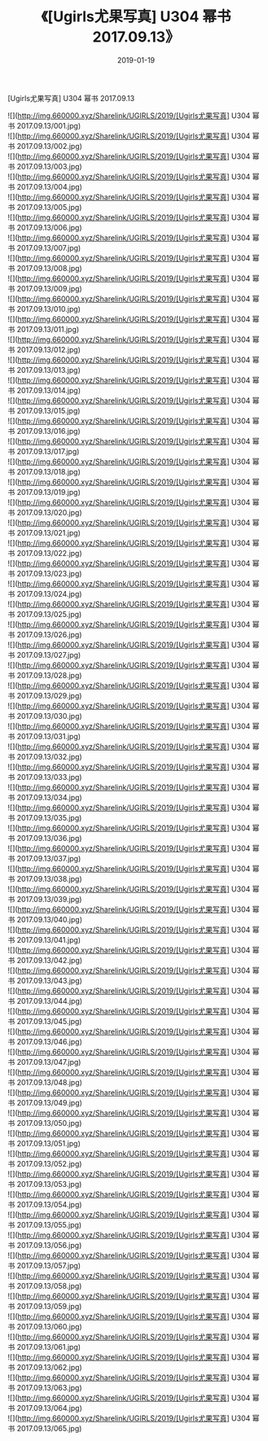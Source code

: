 ﻿---
layout: post
title:  《[Ugirls尤果写真] U304 幂书 2017.09.13》
date:   2019-01-19
img: http://img.660000.xyz/Sharelink/UGIRLS/2019/[Ugirls尤果写真] U304 幂书 2017.09.13/000.jpg
categories: [美女, 清纯, 唯美]
---

[Ugirls尤果写真] U304 幂书 2017.09.13

 ![](http://img.660000.xyz/Sharelink/UGIRLS/2019/[Ugirls尤果写真] U304 幂书 2017.09.13/001.jpg) <br>![](http://img.660000.xyz/Sharelink/UGIRLS/2019/[Ugirls尤果写真] U304 幂书 2017.09.13/002.jpg) <br>![](http://img.660000.xyz/Sharelink/UGIRLS/2019/[Ugirls尤果写真] U304 幂书 2017.09.13/003.jpg) <br>![](http://img.660000.xyz/Sharelink/UGIRLS/2019/[Ugirls尤果写真] U304 幂书 2017.09.13/004.jpg) <br>![](http://img.660000.xyz/Sharelink/UGIRLS/2019/[Ugirls尤果写真] U304 幂书 2017.09.13/005.jpg) <br>![](http://img.660000.xyz/Sharelink/UGIRLS/2019/[Ugirls尤果写真] U304 幂书 2017.09.13/006.jpg) <br>![](http://img.660000.xyz/Sharelink/UGIRLS/2019/[Ugirls尤果写真] U304 幂书 2017.09.13/007.jpg) <br>![](http://img.660000.xyz/Sharelink/UGIRLS/2019/[Ugirls尤果写真] U304 幂书 2017.09.13/008.jpg) <br>![](http://img.660000.xyz/Sharelink/UGIRLS/2019/[Ugirls尤果写真] U304 幂书 2017.09.13/009.jpg) <br>![](http://img.660000.xyz/Sharelink/UGIRLS/2019/[Ugirls尤果写真] U304 幂书 2017.09.13/010.jpg) <br>![](http://img.660000.xyz/Sharelink/UGIRLS/2019/[Ugirls尤果写真] U304 幂书 2017.09.13/011.jpg) <br>![](http://img.660000.xyz/Sharelink/UGIRLS/2019/[Ugirls尤果写真] U304 幂书 2017.09.13/012.jpg) <br>![](http://img.660000.xyz/Sharelink/UGIRLS/2019/[Ugirls尤果写真] U304 幂书 2017.09.13/013.jpg) <br>![](http://img.660000.xyz/Sharelink/UGIRLS/2019/[Ugirls尤果写真] U304 幂书 2017.09.13/014.jpg) <br>![](http://img.660000.xyz/Sharelink/UGIRLS/2019/[Ugirls尤果写真] U304 幂书 2017.09.13/015.jpg) <br>![](http://img.660000.xyz/Sharelink/UGIRLS/2019/[Ugirls尤果写真] U304 幂书 2017.09.13/016.jpg) <br>![](http://img.660000.xyz/Sharelink/UGIRLS/2019/[Ugirls尤果写真] U304 幂书 2017.09.13/017.jpg) <br>![](http://img.660000.xyz/Sharelink/UGIRLS/2019/[Ugirls尤果写真] U304 幂书 2017.09.13/018.jpg) <br>![](http://img.660000.xyz/Sharelink/UGIRLS/2019/[Ugirls尤果写真] U304 幂书 2017.09.13/019.jpg) <br>![](http://img.660000.xyz/Sharelink/UGIRLS/2019/[Ugirls尤果写真] U304 幂书 2017.09.13/020.jpg) <br>![](http://img.660000.xyz/Sharelink/UGIRLS/2019/[Ugirls尤果写真] U304 幂书 2017.09.13/021.jpg) <br>![](http://img.660000.xyz/Sharelink/UGIRLS/2019/[Ugirls尤果写真] U304 幂书 2017.09.13/022.jpg) <br>![](http://img.660000.xyz/Sharelink/UGIRLS/2019/[Ugirls尤果写真] U304 幂书 2017.09.13/023.jpg) <br>![](http://img.660000.xyz/Sharelink/UGIRLS/2019/[Ugirls尤果写真] U304 幂书 2017.09.13/024.jpg) <br>![](http://img.660000.xyz/Sharelink/UGIRLS/2019/[Ugirls尤果写真] U304 幂书 2017.09.13/025.jpg) <br>![](http://img.660000.xyz/Sharelink/UGIRLS/2019/[Ugirls尤果写真] U304 幂书 2017.09.13/026.jpg) <br>![](http://img.660000.xyz/Sharelink/UGIRLS/2019/[Ugirls尤果写真] U304 幂书 2017.09.13/027.jpg) <br>![](http://img.660000.xyz/Sharelink/UGIRLS/2019/[Ugirls尤果写真] U304 幂书 2017.09.13/028.jpg) <br>![](http://img.660000.xyz/Sharelink/UGIRLS/2019/[Ugirls尤果写真] U304 幂书 2017.09.13/029.jpg) <br>![](http://img.660000.xyz/Sharelink/UGIRLS/2019/[Ugirls尤果写真] U304 幂书 2017.09.13/030.jpg) <br>![](http://img.660000.xyz/Sharelink/UGIRLS/2019/[Ugirls尤果写真] U304 幂书 2017.09.13/031.jpg) <br>![](http://img.660000.xyz/Sharelink/UGIRLS/2019/[Ugirls尤果写真] U304 幂书 2017.09.13/032.jpg) <br>![](http://img.660000.xyz/Sharelink/UGIRLS/2019/[Ugirls尤果写真] U304 幂书 2017.09.13/033.jpg) <br>![](http://img.660000.xyz/Sharelink/UGIRLS/2019/[Ugirls尤果写真] U304 幂书 2017.09.13/034.jpg) <br>![](http://img.660000.xyz/Sharelink/UGIRLS/2019/[Ugirls尤果写真] U304 幂书 2017.09.13/035.jpg) <br>![](http://img.660000.xyz/Sharelink/UGIRLS/2019/[Ugirls尤果写真] U304 幂书 2017.09.13/036.jpg) <br>![](http://img.660000.xyz/Sharelink/UGIRLS/2019/[Ugirls尤果写真] U304 幂书 2017.09.13/037.jpg) <br>![](http://img.660000.xyz/Sharelink/UGIRLS/2019/[Ugirls尤果写真] U304 幂书 2017.09.13/038.jpg) <br>![](http://img.660000.xyz/Sharelink/UGIRLS/2019/[Ugirls尤果写真] U304 幂书 2017.09.13/039.jpg) <br>![](http://img.660000.xyz/Sharelink/UGIRLS/2019/[Ugirls尤果写真] U304 幂书 2017.09.13/040.jpg) <br>![](http://img.660000.xyz/Sharelink/UGIRLS/2019/[Ugirls尤果写真] U304 幂书 2017.09.13/041.jpg) <br>![](http://img.660000.xyz/Sharelink/UGIRLS/2019/[Ugirls尤果写真] U304 幂书 2017.09.13/042.jpg) <br>![](http://img.660000.xyz/Sharelink/UGIRLS/2019/[Ugirls尤果写真] U304 幂书 2017.09.13/043.jpg) <br>![](http://img.660000.xyz/Sharelink/UGIRLS/2019/[Ugirls尤果写真] U304 幂书 2017.09.13/044.jpg) <br>![](http://img.660000.xyz/Sharelink/UGIRLS/2019/[Ugirls尤果写真] U304 幂书 2017.09.13/045.jpg) <br>![](http://img.660000.xyz/Sharelink/UGIRLS/2019/[Ugirls尤果写真] U304 幂书 2017.09.13/046.jpg) <br>![](http://img.660000.xyz/Sharelink/UGIRLS/2019/[Ugirls尤果写真] U304 幂书 2017.09.13/047.jpg) <br>![](http://img.660000.xyz/Sharelink/UGIRLS/2019/[Ugirls尤果写真] U304 幂书 2017.09.13/048.jpg) <br>![](http://img.660000.xyz/Sharelink/UGIRLS/2019/[Ugirls尤果写真] U304 幂书 2017.09.13/049.jpg) <br>![](http://img.660000.xyz/Sharelink/UGIRLS/2019/[Ugirls尤果写真] U304 幂书 2017.09.13/050.jpg) <br>![](http://img.660000.xyz/Sharelink/UGIRLS/2019/[Ugirls尤果写真] U304 幂书 2017.09.13/051.jpg) <br>![](http://img.660000.xyz/Sharelink/UGIRLS/2019/[Ugirls尤果写真] U304 幂书 2017.09.13/052.jpg) <br>![](http://img.660000.xyz/Sharelink/UGIRLS/2019/[Ugirls尤果写真] U304 幂书 2017.09.13/053.jpg) <br>![](http://img.660000.xyz/Sharelink/UGIRLS/2019/[Ugirls尤果写真] U304 幂书 2017.09.13/054.jpg) <br>![](http://img.660000.xyz/Sharelink/UGIRLS/2019/[Ugirls尤果写真] U304 幂书 2017.09.13/055.jpg) <br>![](http://img.660000.xyz/Sharelink/UGIRLS/2019/[Ugirls尤果写真] U304 幂书 2017.09.13/056.jpg) <br>![](http://img.660000.xyz/Sharelink/UGIRLS/2019/[Ugirls尤果写真] U304 幂书 2017.09.13/057.jpg) <br>![](http://img.660000.xyz/Sharelink/UGIRLS/2019/[Ugirls尤果写真] U304 幂书 2017.09.13/058.jpg) <br>![](http://img.660000.xyz/Sharelink/UGIRLS/2019/[Ugirls尤果写真] U304 幂书 2017.09.13/059.jpg) <br>![](http://img.660000.xyz/Sharelink/UGIRLS/2019/[Ugirls尤果写真] U304 幂书 2017.09.13/060.jpg) <br>![](http://img.660000.xyz/Sharelink/UGIRLS/2019/[Ugirls尤果写真] U304 幂书 2017.09.13/061.jpg) <br>![](http://img.660000.xyz/Sharelink/UGIRLS/2019/[Ugirls尤果写真] U304 幂书 2017.09.13/062.jpg) <br>![](http://img.660000.xyz/Sharelink/UGIRLS/2019/[Ugirls尤果写真] U304 幂书 2017.09.13/063.jpg) <br>![](http://img.660000.xyz/Sharelink/UGIRLS/2019/[Ugirls尤果写真] U304 幂书 2017.09.13/064.jpg) <br>![](http://img.660000.xyz/Sharelink/UGIRLS/2019/[Ugirls尤果写真] U304 幂书 2017.09.13/065.jpg) <br>